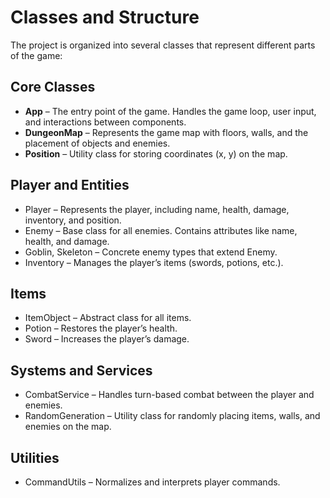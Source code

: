 # Classes and Structure
The project is organized into several classes that represent different parts of the game:

## Core Classes
* **App** – The entry point of the game. Handles the game loop, user input, and interactions between components.
* **DungeonMap** – Represents the game map with floors, walls, and the placement of objects and enemies.
* **Position** – Utility class for storing coordinates (x, y) on the map.

## Player and Entities
* Player – Represents the player, including name, health, damage, inventory, and position.
* Enemy – Base class for all enemies. Contains attributes like name, health, and damage.
* Goblin, Skeleton – Concrete enemy types that extend Enemy.
* Inventory – Manages the player’s items (swords, potions, etc.).

## Items
* ItemObject – Abstract class for all items.
* Potion – Restores the player’s health.
* Sword – Increases the player’s damage.

## Systems and Services
* CombatService – Handles turn-based combat between the player and enemies.
* RandomGeneration – Utility class for randomly placing items, walls, and enemies on the map.

## Utilities
* CommandUtils – Normalizes and interprets player commands.